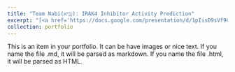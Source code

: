 ```yaml
---
title: "Team Nabi(נָבִיא): IRAK4 Inhibitor Activity Prediction"
excerpt: "[<a href='https://docs.google.com/presentation/d/1pIisD9sVf9C2-k3BMpiftzBL9fMo5g3igolpRQcgHbQ/edit?usp=sharing'>PPT</a>] [<a href='https://docs.google.com/presentation/d/1qFfN28qXwNlgYS2YKq8d0g6Ketx-fRLAdFfkktFImCs/edit?usp=sharing'>Poster</a>] <br/><img src='/images/poster.JPG'>"
collection: portfolio
---
```


This is an item in your portfolio. It can be have images or nice text. If you name the file .md, it will be parsed as markdown. If you name the file .html, it will be parsed as HTML. 

